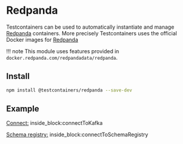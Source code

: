 # Redpanda

Testcontainers can be used to automatically instantiate and manage [Redpanda](https://redpanda.com/) containers.
More precisely Testcontainers uses the official Docker images for [Redpanda](https://hub.docker.com/r/redpandadata/redpanda)

!!! note
    This module uses features provided in `docker.redpanda.com/redpandadata/redpanda`.

## Install


```bash
npm install @testcontainers/redpanda --save-dev
```

## Example

<!--codeinclude-->
[Connect:](../../packages/modules/redpanda/src/redpanda-container.test.ts) inside_block:connectToKafka
<!--/codeinclude-->

<!--codeinclude-->
[Schema registry:](../../packages/modules/redpanda/src/redpanda-container.test.ts) inside_block:connectToSchemaRegistry
<!--/codeinclude-->
